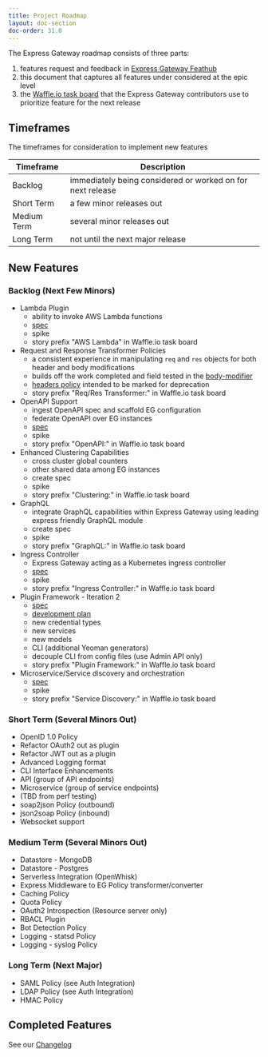 ```yaml
---
title: Project Roadmap
layout: doc-section
doc-order: 31.0
---
```


The Express Gateway roadmap consists of three parts:
1. features request and feedback in [Express Gateway Feathub](https://feathub.com/ExpressGateway/express-gateway)
2. this document that captures all features under considered at the epic level
3. the [Waffle.io task board](https://waffle.io/ExpressGateway/express-gateway) that the Express Gateway contributors use to prioritize feature for the next release

## Timeframes
The timeframes for consideration to implement new features

| Timeframe   | Description                                                |
|---          | ---                                                        |
| Backlog     | immediately being considered or worked on for next release |
| Short Term  | a few minor releases out                                   |
| Medium Term | several minor releases out                                 |
| Long Term   | not until the next major release                           |

## New Features


### Backlog (Next Few Minors)
* Lambda Plugin
  - ability to invoke AWS Lambda functions
  - [spec](https://drive.google.com/drive/folders/0Bwxx-TAdSozIeDhsWmdrLWlybzA)
  - spike
  - story prefix "AWS Lambda" in Waffle.io task board
* Request and Response Transformer Policies
  - a consistent experience in manipulating `req` and `res` objects for both header and body modifications
  - builds off the work completed and field tested in the [body-modifier](https://github.com/XVincentX/express-gateway-plugin-body-modifier)
  - [headers policy](https://www.express-gateway.io/docs/policies/headers/) intended to be marked for deprecation
  - story prefix "Req/Res Transformer:" in Waffle.io task board
* OpenAPI Support
  - ingest OpenAPI spec and scaffold EG configuration
  - federate OpenAPI over EG instances
  - [spec](https://docs.google.com/document/d/12OsuoxjrFqJeNQbxkCeSLLrIR6PG6QMyHHrIkAHk1fc/edit?usp=sharing)
  - spike
  - story prefix "OpenAPI:" in Waffle.io task board
* Enhanced Clustering Capabilities
  - cross cluster global counters
  - other shared data among EG instances
  - create spec
  - spike
  - story prefix "Clustering:" in Waffle.io task board
* GraphQL
  - integrate GraphQL capabilities within Express Gateway using leading express friendly GraphQL module
  - create spec
  - spike
  - story prefix "GraphQL:" in Waffle.io task board
* Ingress Controller
  - Express Gateway acting as a Kubernetes ingress controller
  - [spec](https://docs.google.com/document/d/1wkpcVGAnI2rQzetMJ6QVHUrE9TBXf0YvxqYAWUsCerY/edit#heading=h.g4cmjsccbpnm)
  - spike
  - story prefix "Ingress Controller:" in Waffle.io task board
* Plugin Framework - Iteration 2
  - [spec](https://docs.google.com/document/d/1jSDul2n_xbeKNtnek69M79-geur6aTWShAcBZ9evD0E/edit)
  - [development plan](https://docs.google.com/document/d/1nVQIL4A_oJ1wy1XdXBSX7uX27A5tDD62n_4GvpuWCk8/edit)
  - new credential types
  - new services
  - new models
  - CLI (additional Yeoman generators)
  - decouple CLI from config files (use Admin API only)
  - story prefix "Plugin Framework:" in Waffle.io task board
* Microservice/Service discovery and orchestration
  - [spec](https://docs.google.com/document/d/1wkpcVGAnI2rQzetMJ6QVHUrE9TBXf0YvxqYAWUsCerY/edit)
  - spike
  - story prefix "Service Discovery:" in Waffle.io task board

### Short Term (Several Minors Out)
* OpenID 1.0 Policy
* Refactor OAuth2 out as plugin
* Refactor JWT out as a plugin
* Advanced Logging format
* CLI Interface Enhancements
* API (group of API endpoints)
* Microservice (group of service endpoints)
* (TBD from perf testing)
* soap2json Policy (outbound)
* json2soap Policy (inbound)
* Websocket support

### Medium Term (Several Minors Out)
* Datastore - MongoDB
* Datastore - Postgres
* Serverless Integration (OpenWhisk)
* Express Middleware to EG Policy transformer/converter
* Caching Policy
* Quota Policy
* OAuth2 Introspection (Resource server only)
* RBACL Plugin
* Bot Detection Policy
* Logging - statsd Policy
* Logging - syslog Policy

### Long Term (Next Major)
* SAML Policy (see Auth Integration)
* LDAP Policy (see Auth Integration)
* HMAC Policy


## Completed Features

See our [Changelog](https://github.com/ExpressGateway/express-gateway/releases)
